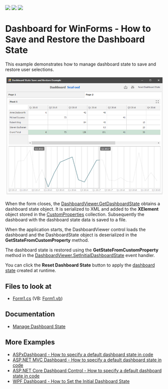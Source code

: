 <!-- default badges list -->
![](https://img.shields.io/endpoint?url=https://codecentral.devexpress.com/api/v1/VersionRange/180156602/20.1.3%2B)
[![](https://img.shields.io/badge/Open_in_DevExpress_Support_Center-FF7200?style=flat-square&logo=DevExpress&logoColor=white)](https://supportcenter.devexpress.com/ticket/details/T830439)
[![](https://img.shields.io/badge/📖_How_to_use_DevExpress_Examples-e9f6fc?style=flat-square)](https://docs.devexpress.com/GeneralInformation/403183)
<!-- default badges end -->

# Dashboard for WinForms - How to Save and Restore the Dashboard State

This example demonstrates how to manage dashboard state to save and restore user selections.

![screenshot](./images/screenshot.png)

When the form closes, the [DashboardViewer.GetDashboardState](https://docs.devexpress.com/Dashboard/DevExpress.DashboardWin.DashboardViewer.GetDashboardState) obtains a dashboard state object. It is serialized to XML and added to the **XElement** object stored in the [CustomProperties](https://docs.devexpress.com/Dashboard/DevExpress.DashboardCommon.CustomProperties) collection. Subsequently the dashboard with the dashboard state data is saved to a file.

When the application starts, the DashboardViewer control loads the dashboard and the DashboardState object is deserialized in the **GetStateFromCustomProperty** method.

The dashboard state is restored using the **GetStateFromCustomProperty** method in the [DashboardViewer.SetInitialDashboardState](https://docs.devexpress.com/Dashboard/DevExpress.DashboardWin.DashboardViewer.SetInitialDashboardState) event handler.

You can click the **Reset Dashboard State** button to apply the [dashboard state](https://docs.devexpress.com/Dashboard/DevExpress.DashboardCommon.DashboardState) created at runtime.

<!-- default file list -->
## Files to look at

* [Form1.cs](./CS/WinFormsDashboard_DashboardState/Form1.cs) (VB: [Form1.vb](./VB/WinFormsDashboard_DashboardState/Form1.vb))
<!-- default file list end -->

## Documentation

- [Manage Dashboard State](https://docs.devexpress.com/Dashboard/400144/wpf-viewer/manage-dashboard-state)

## More Examples

* [ASPxDashboard - How to specify a default dashboard state in code](https://github.com/DevExpress-Examples/aspxdashboard-how-to-specify-a-default-dashboard-state-in-code-t513681)
* [ASP.NET MVC Dashboard - How to specify a default dashboard state in code](https://github.com/DevExpress-Examples/aspnet-mvc-dashboard-how-to-specify-a-default-dashboard-state-in-code-t586607)
* [ASP.NET Core Dashboard Control - How to specify a default dashboard state in code](https://github.com/DevExpress-Examples/aspnet-core-dashboard-control-how-to-specify-a-default-dashboard-state-in-code-t607138)
* [WPF Dashboard - How to Set the Initial Dashboard State](https://github.com/DevExpress-Examples/wpf-dashboard-how-to-set-initial-dashboard-state)
